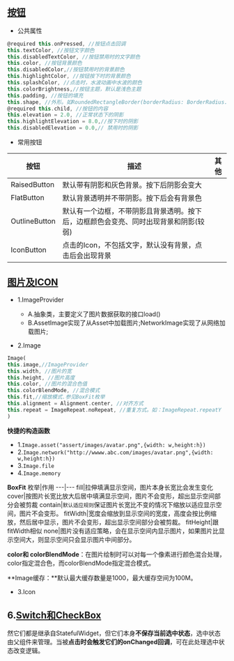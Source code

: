 ## [按钮](https://book.flutterchina.club/chapter3/buttons.html)
- 公共属性
```dart
@required this.onPressed, //按钮点击回调
this.textColor, //按钮文字颜色
this.disabledTextColor, //按钮禁用时的文字颜色
this.color, //按钮背景颜色
this.disabledColor,//按钮禁用时的背景颜色
this.highlightColor, //按钮按下时的背景颜色
this.splashColor, //点击时，水波动画中水波的颜色
this.colorBrightness,//按钮主题，默认是浅色主题 
this.padding, //按钮的填充
this.shape, //外形。如RoundedRectangleBorder(borderRadius: BorderRadius.circular(20.0))
@required this.child, //按钮的内容
this.elevation = 2.0, //正常状态下的阴影
this.highlightElevation = 8.0,//按下时的阴影
this.disabledElevation = 0.0,// 禁用时的阴影
```

- 常用按钮

按钮|描述|其他
---|---|---
RaisedButton|默认带有阴影和灰色背景。按下后阴影会变大|
FlatButton|默认背景透明并不带阴影。按下后会有背景色|
OutlineButton|默认有一个边框，不带阴影且背景透明。按下后，边框颜色会变亮、同时出现背景和阴影(较弱)|
IconButton|点击的Icon，不包括文字，默认没有背景，点击后会出现背景|

## [图片及ICON](https://book.flutterchina.club/chapter3/img_and_icon.html)
- 1.ImageProvider
  - A.抽象类，主要定义了图片数据获取的接口load()
  - B.AssetImage实现了从Asset中加载图片;NetworkImage实现了从网络加载图片;

- 2.Image
```dart
Image(
this.image,//ImageProvider
this.width, //图片的宽
this.height, //图片高度
this.color, //图片的混合色值
this.colorBlendMode, //混合模式
this.fit,//缩放模式.参见BoxFit枚举
this.alignment = Alignment.center, //对齐方式
this.repeat = ImageRepeat.noRepeat, //重复方式。如：ImageRepeat.repeatY 
)
```
**快捷的构造函数**
  
  - 1.`Image.asset("assert/images/avatar.png",{width: w,height:h})`
  - 2.`Image.network("http://wwww.abc.com/images/avatar.png",{width: w,height:h})`
  - 3.`Image.file`
  - 4.`Image.memory`

**BoxFit**
枚举|作用
---|---
fill|拉伸填满显示空间，图片本身长宽比会发生变化
cover|按图片长宽比放大后居中填满显示空间，图片不会变形，超出显示空间部分会被剪裁
contain|`默认适应规则`保证图片长宽比不变的情况下缩放以适应显示空间，图片不会变形。
fitWidth|宽度会缩放到显示空间的宽度，高度会按比例缩放，然后居中显示，图片不会变形，超出显示空间部分会被剪裁。
fitHeight|跟fitWidth相似
none|图片没有适应策略，会在显示空间内显示图片，如果图片比显示空间大，则显示空间只会显示图片中间部分。

**color和 colorBlendMode**：在图片绘制时可以对每一个像素进行颜色混合处理，color指定混合色，而colorBlendMode指定混合模式。

**Image缓存：**默认最大缓存数量是1000，最大缓存空间为100M。

- 3.Icon


## 6.[Switch和CheckBox](https://book.flutterchina.club/chapter3/radio_and_checkbox.html)

然它们都是继承自StatefulWidget，但它们本身**不保存当前选中状态**，选中状态由父组件来管理。当被**点击时会触发它们的onChanged回调**，可在此处理选中状态改变逻辑。

